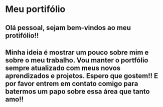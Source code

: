 # Meu portifólio

## Olá pessoal, sejam bem-vindos ao meu protifólio!!

## Minha ideia é mostrar um pouco sobre mim e sobre o meu trabalho. Vou manter o portfólio sempre atualizado com meus novos aprendizados e projetos. Espero que gostem!! E por favor entrem em contato comigo para batermos um papo sobre essa área que tanto amo!!
